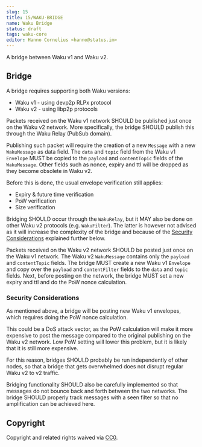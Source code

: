```yaml
---
slug: 15
title: 15/WAKU-BRIDGE
name: Waku Bridge
status: draft
tags: waku-core
editor: Hanno Cornelius <hanno@status.im>
---
```


A bridge between Waku v1 and Waku v2.

## Bridge

A bridge requires supporting both Waku versions:

* Waku v1 - using devp2p RLPx protocol
* Waku v2 - using libp2p protocols

Packets received on the Waku v1 network SHOULD be published just once on the
Waku v2 network. More specifically, the bridge SHOULD publish
this through the Waku Relay (PubSub domain).

Publishing such packet will require the creation of a new `Message` with a
new `WakuMessage` as data field. The `data` and `topic` field from the Waku v1
`Envelope` MUST be copied to the `payload` and `contentTopic` fields of the
`WakuMessage`. Other fields such as nonce, expiry and ttl will be dropped as
they become obsolete in Waku v2.

Before this is done, the usual envelope verification still applies:

* Expiry & future time verification
* PoW verification
* Size verification

Bridging SHOULD occur through the `WakuRelay`, but it MAY also be done on other Waku
v2 protocols (e.g. `WakuFilter`). The latter is however not advised as it will
increase the complexity of the bridge and because of the
[Security Considerations](#security-considerations) explained further below.

Packets received on the Waku v2 network SHOULD be posted just once on the Waku
v1 network. The Waku v2 `WakuMessage` contains only the `payload` and
`contentTopic` fields. The bridge MUST create a new Waku v1 `Envelope` and
copy over the `payload` and `contentFilter` fields to the `data` and `topic`
fields. Next, before posting on the network, the bridge MUST set a new expiry
and ttl and do the PoW nonce calculation.

### Security Considerations

As mentioned above, a bridge will be posting new Waku v1 envelopes, which
requires doing the PoW nonce calculation.

This could be a DoS attack vector, as the PoW calculation will make it more
expensive to post the message compared to the original publishing on the Waku v2
network. Low PoW setting will lower this problem, but it is likely that it is
still more expensive.

For this reason, bridges SHOULD probably be run independently of other nodes, so
that a bridge that gets overwhelmed does not disrupt regular Waku v2 to v2
traffic.

Bridging functionality SHOULD also be carefully implemented so that messages do
not bounce back and forth between the two networks. The bridge SHOULD properly
track messages with a seen filter so that no amplification can be achieved here.

## Copyright

Copyright and related rights waived via
[CC0](https://creativecommons.org/publicdomain/zero/1.0/).
